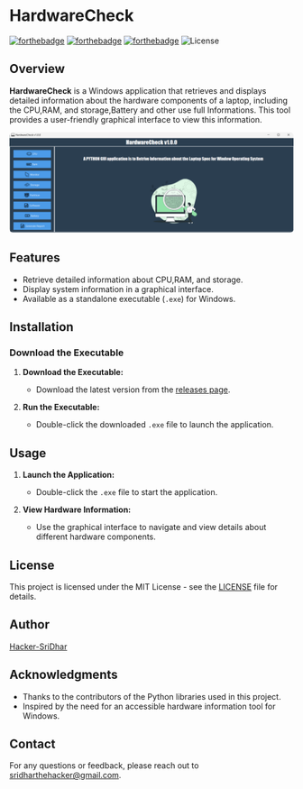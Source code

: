 # HardwareCheck
[![forthebadge](https://forthebadge.com/images/badges/built-by-developers.svg)](https://forthebadge.com)
[![forthebadge](https://forthebadge.com/images/badges/built-with-love.svg)](https://forthebadge.com)
[![forthebadge](https://forthebadge.com/images/badges/made-with-python.svg)](https://forthebadge.com)
![License](https://img.shields.io/github/license/Hacker-SriDhar/HardwareCheck/)



## Overview

**HardwareCheck** is a Windows application that retrieves and displays detailed information about the hardware components of a laptop, including the CPU,RAM, and storage,Battery and other use full Informations. This tool provides a user-friendly graphical interface to view this information.

![Rounded Image](Picture.png)
## Features

- Retrieve detailed information about CPU,RAM, and storage.
- Display system information in a graphical interface.
- Available as a standalone executable (`.exe`) for Windows.

## Installation

### Download the Executable

1. **Download the Executable:**

   - Download the latest version from the [releases page](https://github.com/Hacker-SriDhar/HardwareCheck/releases).

2. **Run the Executable:**

   - Double-click the downloaded `.exe` file to launch the application.

## Usage

1. **Launch the Application:**
   - Double-click the `.exe` file to start the application.

2. **View Hardware Information:**
   - Use the graphical interface to navigate and view details about different hardware components.



## License

This project is licensed under the MIT License - see the [LICENSE](LICENSE) file for details.

## Author

[Hacker-SriDhar](https://github.com/Hacker-SriDhar)

## Acknowledgments

- Thanks to the contributors of the Python libraries used in this project.
- Inspired by the need for an accessible hardware information tool for Windows.

## Contact

For any questions or feedback, please reach out to [sridharthehacker@gmail.com](mailto:sridharthehacker@gmail.com).
